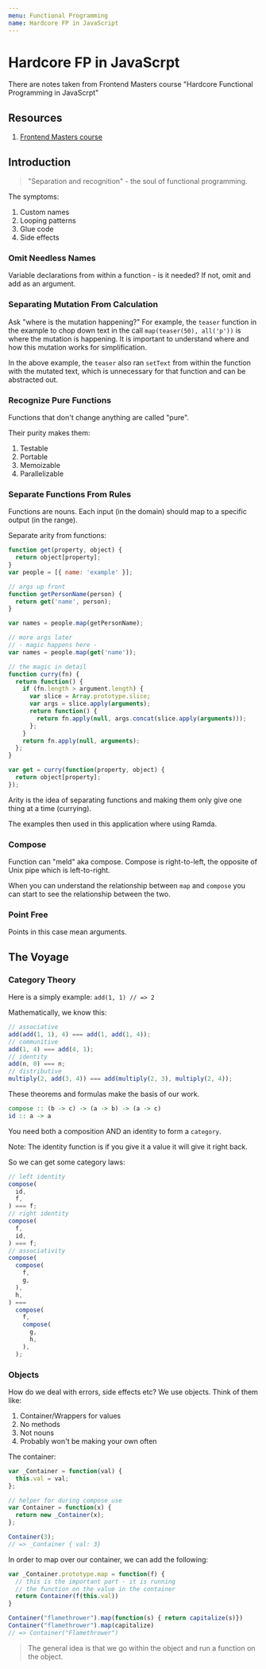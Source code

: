 ```yaml
---
menu: Functional Programming
name: Hardcore FP in JavaScript
---
```


# Hardcore FP in JavaScrpt

There are notes taken from Frontend Masters course "Hardcore Functional Programming in JavaScrpt"

## Resources

1. [Frontend Masters course](https://frontendmasters.com/courses/functional-javascript/introduction/)

## Introduction

> "Separation and recognition" - the soul of functional programming.

The symptoms:

1. Custom names
2. Looping patterns
3. Glue code
4. Side effects

### Omit Needless Names

Variable declarations from within a function - is it needed? If not, omit and add as an argument.

### Separating Mutation From Calculation

Ask "where is the mutation happening?" For example, the `teaser` function in the example to chop down text in the call `map(teaser(50), all('p'))` is where the mutation is happening. It is important to understand where and how this mutation works for simplification.

In the above example, the `teaser` also ran `setText` from within the function with the mutated text, which is unnecessary for that function and can be abstracted out.

### Recognize Pure Functions

Functions that don't change anything are called "pure".

Their purity makes them:

1. Testable
2. Portable
3. Memoizable
4. Parallelizable

### Separate Functions From Rules

Functions are nouns. Each input (in the domain) should map to a specific output (in the range).

Separate arity from functions:

```javascript
function get(property, object) {
  return object[property];
}
var people = [{ name: 'example' }];

// args up front
function getPersonName(person) {
  return get('name', person);
}

var names = people.map(getPersonName);

// more args later
// - magic happens here -
var names = people.map(get('name'));

// the magic in detail
function curry(fn) {
  return function() {
    if (fn.length > argument.length) {
      var slice = Array.prototype.slice;
      var args = slice.apply(arguments);
      return function() {
        return fn.apply(null, args.concat(slice.apply(arguments)));
      };
    }
    return fn.apply(null, arguments);
  };
}

var get = curry(function(property, object) {
  return object[property];
});
```

Arity is the idea of separating functions and making them only give one thing at a time (currying).

The examples then used in this application where using Ramda.

### Compose

Function can "meld" aka compose. Compose is right-to-left, the opposite of Unix pipe which is left-to-right.

When you can understand the relationship between `map` and `compose` you can start to see the relationship between the two.

### Point Free

Points in this case mean arguments.

## The Voyage

### Category Theory

Here is a simply example: `add(1, 1) // => 2`

Mathematically, we know this:

```javascript
// associative
add(add(1, 1), 4) === add(1, add(1, 4));
// communitive
add(1, 4) === add(4, 1);
// identity
add(n, 0) === n;
// distributive
multiply(2, add(3, 4)) === add(multiply(2, 3), multiply(2, 4));
```

These theorems and formulas make the basis of our work.

```haskell
compose :: (b -> c) -> (a -> b) -> (a -> c)
id :: a -> a
```

You need both a composition AND an identity to form a `category`.

Note: The identity function is if you give it a value it will give it right back.

So we can get some category laws:

```javascript
// left identity
compose(
  id,
  f,
) === f;
// right identity
compose(
  f,
  id,
) === f;
// associativity
compose(
  compose(
    f,
    g,
  ),
  h,
) ===
  compose(
    f,
    compose(
      g,
      h,
    ),
  );
```

### Objects

How do we deal with errors, side effects etc? We use objects. Think of them like:

1. Container/Wrappers for values
2. No methods
3. Not nouns
4. Probably won't be making your own often

The container:

```javascript
var _Container = function(val) {
  this.val = val;
};

// helper for during compose use
var Container = function(x) {
  return new _Container(x);
};

Container(3);
// => _Container { val: 3}
```

In order to map over our container, we can add the following:

```javascript
var _Container.prototype.map = function(f) {
  // this is the important part - it is running
  // the function on the value in the container
  return Container(f(this.val))
}

Container("flamethrower").map(function(s) { return capitalize(s)})
Container("flamethrower").map(capitalize)
// => Container("Flamethrower")
```

> The general idea is that we go within the object and run a function on the object.
